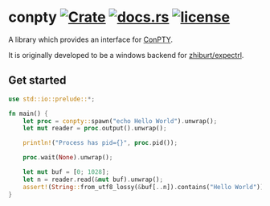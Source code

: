 # conpty [![Crate](https://img.shields.io/crates/v/conpty)](https://crates.io/crates/conpty) [![docs.rs](https://img.shields.io/docsrs/conpty?color=blue)](https://docs.rs/conpty/0.1.0/conpty/) [![license](https://img.shields.io/crates/l/conpty)](./LICENSE.txt)


A library which provides an interface for [ConPTY](https://devblogs.microsoft.com/commandline/windows-command-line-introducing-the-windows-pseudo-console-conpty/).

It is originally developed to be a windows backend for [zhiburt/expectrl](https://github.com/zhiburt/expectrl).

## Get started

```rust
use std::io::prelude::*;

fn main() {
    let proc = conpty::spawn("echo Hello World").unwrap();
    let mut reader = proc.output().unwrap();

    println!("Process has pid={}", proc.pid());

    proc.wait(None).unwrap();

    let mut buf = [0; 1028];
    let n = reader.read(&mut buf).unwrap();
    assert!(String::from_utf8_lossy(&buf[..n]).contains("Hello World"));
}
```
